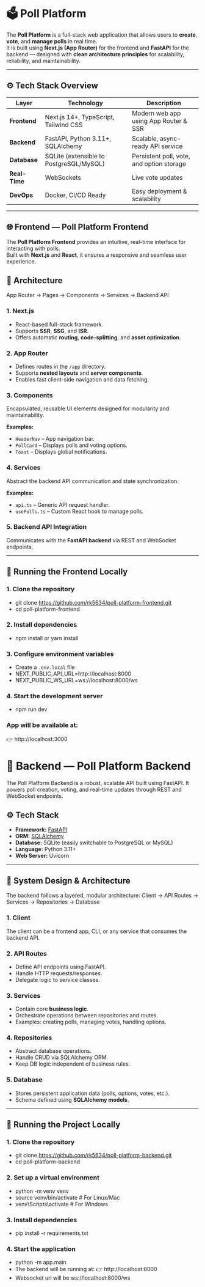 # 🗳️ Poll Platform

The **Poll Platform** is a full-stack web application that allows users to **create**, **vote**, and **manage polls** in real time.  
It is built using **Next.js (App Router)** for the frontend and **FastAPI** for the backend — designed with **clean architecture principles** for scalability, reliability, and maintainability.

---

## ⚙️ Tech Stack Overview

| Layer | Technology | Description |
|-------|-------------|-------------|
| **Frontend** | Next.js 14+, TypeScript, Tailwind CSS | Modern web app using App Router & SSR |
| **Backend** | FastAPI, Python 3.11+, SQLAlchemy | Scalable, async-ready API service |
| **Database** | SQLite (extensible to PostgreSQL/MySQL) | Persistent poll, vote, and option storage |
| **Real-Time** | WebSockets | Live vote updates |
| **DevOps** | Docker, CI/CD Ready | Easy deployment & scalability |

---


## 🌐 Frontend — Poll Platform Frontend

The **Poll Platform Frontend** provides an intuitive, real-time interface for interacting with polls.  
Built with **Next.js** and **React**, it ensures a responsive and seamless user experience.

## 🧩 Architecture

App Router → Pages → Components → Services → Backend API


### 1. **Next.js**
- React-based full-stack framework.
- Supports **SSR**, **SSG**, and **ISR**.
- Offers automatic **routing**, **code-splitting**, and **asset optimization**.

### 2. **App Router**
- Defines routes in the `/app` directory.
- Supports **nested layouts** and **server components**.
- Enables fast client-side navigation and data fetching.

### 3. **Components**
Encapsulated, reusable UI elements designed for modularity and maintainability.

**Examples:**
- `HeaderNav` – App navigation bar.
- `PollCard` – Displays polls and voting options.
- `Toast` – Displays global notifications.

### 4. **Services**
Abstract the backend API communication and state synchronization.

**Examples:**
- `api.ts` – Generic API request handler.
- `usePolls.ts` – Custom React hook to manage polls.

### 5. **Backend API Integration**
Communicates with the **FastAPI backend** via REST and WebSocket endpoints.

---

## 🚀 Running the Frontend Locally


### 1. Clone the repository
- git clone https://github.com/rk5634/poll-platform-frontend.git
- cd poll-platform-frontend

### 2. Install dependencies
- npm install or yarn install

### 3. Configure environment variables
- Create a `.env.local` file
- NEXT_PUBLIC_API_URL=http://localhost:8000
- NEXT_PUBLIC_WS_URL=ws://localhost:8000/ws

### 4. Start the development server
- npm run dev

### App will be available at:
👉 http://localhost:3000




# 🧠 Backend — Poll Platform Backend
The Poll Platform Backend is a robust, scalable API built using FastAPI.
It powers poll creation, voting, and real-time updates through REST and WebSocket endpoints.

## ⚙️ Tech Stack

- **Framework:** [FastAPI](https://fastapi.tiangolo.com/)
- **ORM:** [SQLAlchemy](https://www.sqlalchemy.org/)
- **Database:** SQLite (easily switchable to PostgreSQL or MySQL)
- **Language:** Python 3.11+
- **Web Server:** Uvicorn

---



## 🧩 System Design & Architecture

The backend follows a layered, modular architecture:
Client → API Routes → Services → Repositories → Database

### 1. **Client**
The client can be a frontend app, CLI, or any service that consumes the backend API.

### 2. **API Routes**
- Define API endpoints using FastAPI.
- Handle HTTP requests/responses.
- Delegate logic to service classes.

### 3. **Services**
- Contain core **business logic**.
- Orchestrate operations between repositories and routes.
- Examples: creating polls, managing votes, handling options.

### 4. **Repositories**
- Abstract database operations.
- Handle CRUD via SQLAlchemy ORM.
- Keep DB logic independent of business rules.

### 5. **Database**
- Stores persistent application data (polls, options, votes, etc.).
- Schema defined using **SQLAlchemy models**.

---

## 🚀 Running the Project Locally

### 1. Clone the repository
- git clone https://github.com/rk5634/poll-platform-backend.git
- cd poll-platform-backend

### 2. Set up a virtual environment
- python -m venv venv
- source venv/bin/activate       # For Linux/Mac
- venv\Scripts\activate          # For Windows

### 3. Install dependencies
- pip install -r requirements.txt

### 4. Start the application
- python -m app.main
- The backend will be running at:
👉 http://localhost:8000
- Websocket url will be ws://localhost:8000/ws
